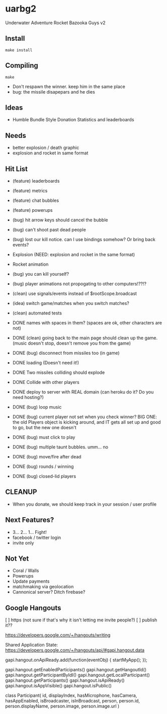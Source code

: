 uarbg2
======

Underwater Adventure Rocket Bazooka Guys v2

Install
-------

    make install

Compiling
---------

    make


* Don't respawn the winner. keep him in the same place
* bug: the missile disapepars and he dies

Ideas
-----

* Humble Bundle Style Donation Statistics and leaderboards

Needs
-----
* better explosion / death graphic
* explosion and rocket in same format

Hit List
--------

* (feature) leaderboards
* (feature) metrics
* (feature) chat bubbles
* (feature) powerups

* (bug) hit arrow keys should cancel the bubble
* (bug) can't shoot past dead people
* (bug) lost our kill notice. can I use bindings somehow? Or bring back events?
* Explosion (NEED: explosion and rocket in the same format)
* Rocket animation 
* (bug) you can kill yourself?
* (bug) player animations not propogating to other computers!??!?

* (clean) use signals/events instead of $rootScope.broadcast
* (idea) switch game/matches when you switch matches?
* (clean) automated tests


* DONE names with spaces in them? (spaces are ok, other characters are not)
* DONE (clean) going back to the main page should clean up the game. (music doesn't stop, doesn't remove you from the game)
* DONE (bug) disconnect from missiles too (in game)
* DONE <script async></script> loading (Doesn't need it!)
* DONE Two missiles colliding should explode
* DONE Collide with other players
* DONE deploy to server with REAL domain (can heroku do it? Do you need hosting?)
* DONE (bug) loop music
* DONE (bug) current player not set when you check winner? BIG ONE: the old Players object is kicking around, and IT gets all set up and good to go, but the new one doesn't
* DONE (bug) must click to play
* DONE (bug) multiple taunt bubbles. umm... no
* DONE (bug) move/fire after dead
* DONE (bug) rounds / winning
* DONE (bug) closed-lid players

CLEANUP
-------

* When you donate, we should keep track in your session / user profile

Next Features?
-------------
* 3... 2... 1... Fight!
* facebook / twitter login
* invite only

Not Yet
-------
* Coral / Walls
* Powerups
* Update payments
* matchmaking via geolocation
* Cannonical server? Ditch firebase?


Google Hangouts
---------------

[ ] https (not sure if that's why it isn't letting me invite people?)
[ ] publish it??

https://developers.google.com/+/hangouts/writing

Shared Application State: https://developers.google.com/+/hangouts/api/#gapi.hangout.data

  gapi.hangout.onApiReady.add(function(eventObj) {
    startMyApp();
  });

  gapi.hangout.getEnabledParticipants()
  gapi.hangout.getHangoutId()
  gapi.hangout.getParticipantByIdI()
  gapi.hangout.getLocalParticipant()
  gapi.hangout.getParticipants()
  gapi.hangout.isApiReady()
  gapi.hangout.isAppVisible()
  gapi.hangout.isPublic()

  class Participant(
    id,
    displayIndex,
    hasMicrophone,
    hasCamera,
    hasAppEnabled,
    isBroadcaster,
    isInBroadcast,
    person,
    person.id,
    person.displayName,
    person.image,
    person.image.url
  )
